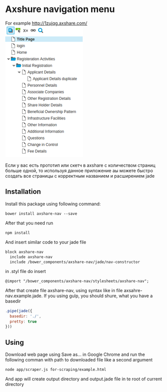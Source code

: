 # Axshure navigation menu

For example http://1zujqg.axshare.com/
![Axshure link screenshoot](/img/axshare-nav.png?raw=true "Axshure link screenshoot")

Если у вас есть прототип или скетч в axshare с количеством страниц больше одной, то используя данное приложение аы можете быстро создать все страницы с корректным названием и расширением jade

## Installation
Install this package using following command:

    bower install axshare-nav --save

After that you need run

    npm install

And insert similar code to your jade file

```jade
block axshare-nav
  include axshare-nav
  include /bower_components/axshare-nav/jade/nav-constructor
```

in .styl file do insert

```stylus
@import "/bower_components/axshare-nav/stylesheets/axshare-nav";
```

After that create file axshare-nav, using syntax like in file axsahre-nav.example.jade.
If you using gulp, you should shure, what you have a basedir

```javascript
.pipe(jade({
  basedir: './',
  pretty: true
}))
```

## Using

Download web page using Save as... in Google Chrome and run the following comman with path to downloaded file like a second argument

    node app/scraper.js for-scraping/example.html

And app will create output directory and output.jade file in te root of current directory
